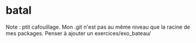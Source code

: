 # batal

Note : ptit cafouillage. Mon .git n'est pas au même niveau que la racine de mes packages. Penser à ajouter un exercices/exo_bateau/
